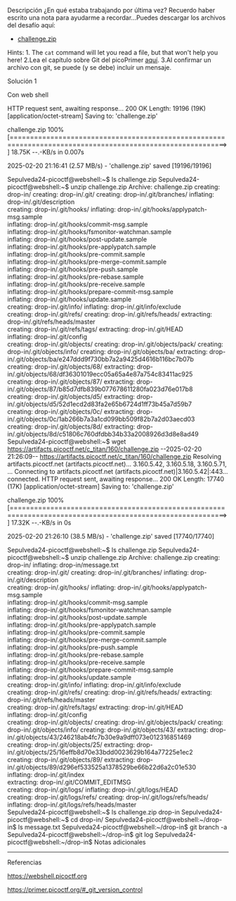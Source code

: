 Descripción
¿En qué estaba trabajando por última vez? Recuerdo haber escrito una nota para ayudarme a recordar...Puedes descargar los archivos del desafío aquí:

- [challenge.zip](https://artifacts.picoctf.net/c_titan/160/challenge.zip)

Hints:
1.⁠ ⁠The `cat` command will let you read a file, but that won't help you here!
2.Lea el capítulo sobre Git del picoPrimer [aquí](https://primer.picoctf.org/#_git_version_control).
3.Al confirmar un archivo con git, se puede (y se debe) incluir un mensaje.

Solución 1

Con web shell


HTTP request sent, awaiting response... 200 OK
Length: 19196 (19K) [application/octet-stream]
Saving to: 'challenge.zip'

challenge.zip                                     100%[===========================================================================================================>]  18.75K  --.-KB/s    in 0.007s  

2025-02-20 21:16:41 (2.57 MB/s) - 'challenge.zip' saved [19196/19196]

Sepulveda24-picoctf@webshell:~$ ls
challenge.zip
Sepulveda24-picoctf@webshell:~$ unzip challenge.zip 
Archive:  challenge.zip
   creating: drop-in/
   creating: drop-in/.git/
   creating: drop-in/.git/branches/
  inflating: drop-in/.git/description  
   creating: drop-in/.git/hooks/
  inflating: drop-in/.git/hooks/applypatch-msg.sample  
  inflating: drop-in/.git/hooks/commit-msg.sample  
  inflating: drop-in/.git/hooks/fsmonitor-watchman.sample  
  inflating: drop-in/.git/hooks/post-update.sample  
  inflating: drop-in/.git/hooks/pre-applypatch.sample  
  inflating: drop-in/.git/hooks/pre-commit.sample  
  inflating: drop-in/.git/hooks/pre-merge-commit.sample  
  inflating: drop-in/.git/hooks/pre-push.sample  
  inflating: drop-in/.git/hooks/pre-rebase.sample  
  inflating: drop-in/.git/hooks/pre-receive.sample  
  inflating: drop-in/.git/hooks/prepare-commit-msg.sample  
  inflating: drop-in/.git/hooks/update.sample  
   creating: drop-in/.git/info/
  inflating: drop-in/.git/info/exclude  
   creating: drop-in/.git/refs/
   creating: drop-in/.git/refs/heads/
 extracting: drop-in/.git/refs/heads/master  
   creating: drop-in/.git/refs/tags/
 extracting: drop-in/.git/HEAD       
  inflating: drop-in/.git/config     
   creating: drop-in/.git/objects/
   creating: drop-in/.git/objects/pack/
   creating: drop-in/.git/objects/info/
   creating: drop-in/.git/objects/ba/
 extracting: drop-in/.git/objects/ba/e247ddd9f730bb7a2a9425d4616b116bc7b07b  
   creating: drop-in/.git/objects/68/
 extracting: drop-in/.git/objects/68/df36301019ecc05a65a4e87a754c83411ac925  
   creating: drop-in/.git/objects/87/
 extracting: drop-in/.git/objects/87/b85d7dfb839b077678611280fa023d76e017b8  
   creating: drop-in/.git/objects/d5/
 extracting: drop-in/.git/objects/d5/52d1ecd2d83fa2e65b6724d1ff73b45a7d59b7  
   creating: drop-in/.git/objects/0c/
 extracting: drop-in/.git/objects/0c/1ab266b7a3a1cd099bb509f82b7a2d03aecd03  
   creating: drop-in/.git/objects/8d/
 extracting: drop-in/.git/objects/8d/c51806c760dfdbb34b33a2008926d3d8e8ad49  
Sepulveda24-picoctf@webshell:~$ wget https://artifacts.picoctf.net/c_titan/160/challenge.zip
--2025-02-20 21:26:09--  https://artifacts.picoctf.net/c_titan/160/challenge.zip
Resolving artifacts.picoctf.net (artifacts.picoctf.net)... 3.160.5.42, 3.160.5.18, 3.160.5.71, ...
Connecting to artifacts.picoctf.net (artifacts.picoctf.net)|3.160.5.42|:443... connected.
HTTP request sent, awaiting response... 200 OK
Length: 17740 (17K) [application/octet-stream]
Saving to: 'challenge.zip'

challenge.zip                                     100%[===========================================================================================================>]  17.32K  --.-KB/s    in 0s      

2025-02-20 21:26:10 (38.5 MB/s) - 'challenge.zip' saved [17740/17740]

Sepulveda24-picoctf@webshell:~$ ls
challenge.zip
Sepulveda24-picoctf@webshell:~$ unzip challenge.zip 
Archive:  challenge.zip
   creating: drop-in/
  inflating: drop-in/message.txt     
   creating: drop-in/.git/
   creating: drop-in/.git/branches/
  inflating: drop-in/.git/description  
   creating: drop-in/.git/hooks/
  inflating: drop-in/.git/hooks/applypatch-msg.sample  
  inflating: drop-in/.git/hooks/commit-msg.sample  
  inflating: drop-in/.git/hooks/fsmonitor-watchman.sample  
  inflating: drop-in/.git/hooks/post-update.sample  
  inflating: drop-in/.git/hooks/pre-applypatch.sample  
  inflating: drop-in/.git/hooks/pre-commit.sample  
  inflating: drop-in/.git/hooks/pre-merge-commit.sample  
  inflating: drop-in/.git/hooks/pre-push.sample  
  inflating: drop-in/.git/hooks/pre-rebase.sample  
  inflating: drop-in/.git/hooks/pre-receive.sample  
  inflating: drop-in/.git/hooks/prepare-commit-msg.sample  
  inflating: drop-in/.git/hooks/update.sample  
   creating: drop-in/.git/info/
  inflating: drop-in/.git/info/exclude  
   creating: drop-in/.git/refs/
   creating: drop-in/.git/refs/heads/
 extracting: drop-in/.git/refs/heads/master  
   creating: drop-in/.git/refs/tags/
 extracting: drop-in/.git/HEAD       
  inflating: drop-in/.git/config     
   creating: drop-in/.git/objects/
   creating: drop-in/.git/objects/pack/
   creating: drop-in/.git/objects/info/
   creating: drop-in/.git/objects/43/
 extracting: drop-in/.git/objects/43/246218ab4fc7b30e9a9dff073e012316851469  
   creating: drop-in/.git/objects/25/
 extracting: drop-in/.git/objects/25/16effb8d70e33bdd0023629b164a77225e1ec2  
   creating: drop-in/.git/objects/89/
 extracting: drop-in/.git/objects/89/d296ef533525a1378529be66b22d6a2c01e530  
  inflating: drop-in/.git/index      
 extracting: drop-in/.git/COMMIT_EDITMSG  
   creating: drop-in/.git/logs/
  inflating: drop-in/.git/logs/HEAD  
   creating: drop-in/.git/logs/refs/
   creating: drop-in/.git/logs/refs/heads/
  inflating: drop-in/.git/logs/refs/heads/master  
Sepulveda24-picoctf@webshell:~$ ls
challenge.zip  drop-in
Sepulveda24-picoctf@webshell:~$ cd drop-in/
Sepulveda24-picoctf@webshell:~/drop-in$ ls
message.txt
Sepulveda24-picoctf@webshell:~/drop-in$ git branch -a
Sepulveda24-picoctf@webshell:~/drop-in$ git log
Sepulveda24-picoctf@webshell:~/drop-in$ 
Notas adicionales

-------------

Referencias

https://webshell.picoctf.org

https://primer.picoctf.org/#_git_version_control